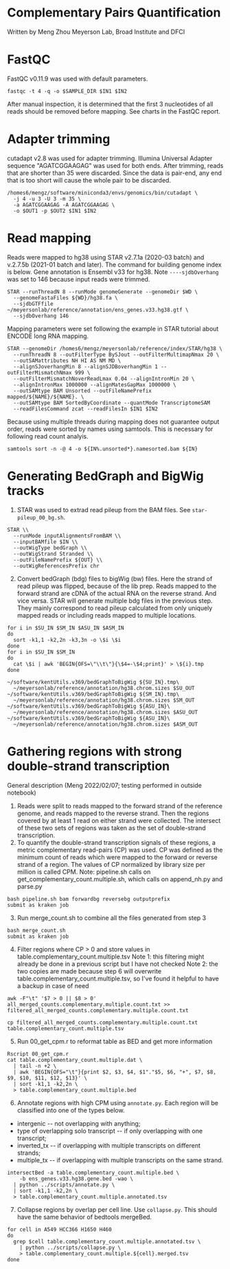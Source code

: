 # Complementary Pairs Quantification
Written by Meng Zhou
Meyerson Lab, Broad Institute and DFCI

# FastQC
FastQC v0.11.9 was used with default parameters.
```
fastqc -t 4 -q -o $SAMPLE_DIR $IN1 $IN2
```
After manual inspection, it is determined that the first 3 nucleotides of all
reads should be removed before mapping. See charts in the FastQC report.

# Adapter trimming
cutadapt v2.8 was used for adapter trimming. Illumina Universal Adapter
sequence "AGATCGGAAGAG" was used for both ends. After trimming, reads that
are shorter than 35 were discarded. Since the data is pair-end, any end that is
too short will cause the whole pair to be discarded.
```
/homes6/mengz/software/miniconda3/envs/genomics/bin/cutadapt \
  -j 4 -u 3 -U 3 -m 35 \
  -a AGATCGGAAGAG -A AGATCGGAAGAG \
  -o $OUT1 -p $OUT2 $IN1 $IN2
```

# Read mapping
Reads were mapped to hg38 using STAR v2.7.1a (2020-03 batch) and v.2.7.5b
(2021-01 batch and later). The command for building genome index is below. Gene
annotation is Ensembl v33 for hg38. Note `----sjdbOverhang` was set to 146
because input reads were trimmed.
```
STAR --runThreadN 8 --runMode genomeGenerate --genomeDir $WD \
  --genomeFastaFiles ${WD}/hg38.fa \
  --sjdbGTFfile ~/meyersonlab/reference/annotation/ens_genes.v33.hg38.gtf \
  --sjdbOverhang 146
```

Mapping parameters were set following the example in STAR tutorial about ENCODE
long RNA mapping.
```
STAR --genomeDir /homes6/mengz/meyersonlab/reference/index/STAR/hg38 \
  --runThreadN 8 --outFilterType BySJout --outFilterMultimapNmax 20 \
  --outSAMattributes NH HI AS NM MD \
  --alignSJoverhangMin 8 --alignSJDBoverhangMin 1 --outFilterMismatchNmax 999 \
  --outFilterMismatchNoverReadLmax 0.04 --alignIntronMin 20 \
  --alignIntronMax 1000000 --alignMatesGapMax 1000000 \
  --outSAMtype BAM Unsorted --outFileNamePrefix mapped/${NAME}/${NAME}. \
  --outSAMtype BAM SortedByCoordinate --quantMode TranscriptomeSAM
  --readFilesCommand zcat --readFilesIn $IN1 $IN2
```

Because using multiple threads during mapping does not guarantee output order,
reads were sorted by names using samtools. This is necessary for following read
count analyis.
```
samtools sort -n -@ 4 -o ${IN%.unsorted*}.namesorted.bam ${IN}
```

# Generating BedGraph and BigWig tracks
1. STAR was used to extrad read pileup from the BAM files.
See `star-pileup_00_bg.sh`.
```
STAR \\
  --runMode inputAlignmentsFromBAM \\
  --inputBAMfile $IN \\
  --outWigType bedGraph \\
  --outWigStrand Stranded \\
  --outFileNamePrefix ${OUT} \\
  --outWigReferencesPrefix chr
```
2. Convert bedGraph (bdg) files to bigWig (bw) files. Here the strand of read
pileup was flipped, because of the lib prep. Reads mapped to
the forward strand are cDNA of the actual RNA on the reverse strand. And vice
versa. STAR will generate multiple bdg files in the previous step. They mainly
correspond to read pileup calculated from only uniquely mapped reads or
including reads mapped to multiple locations.
```
for i in $SU_IN $SM_IN $ASU_IN $ASM_IN
do
  sort -k1,1 -k2,2n -k3,3n -o \$i \$i
done
for i in $SU_IN $SM_IN
do
  cat \$i | awk 'BEGIN{OFS=\"\\t\"}{\$4=-\$4;print}' > \${i}.tmp
done

~/software/kentUtils.v369/bedGraphToBigWig ${SU_IN}.tmp\
  ~/meyersonlab/reference/annotation/hg38.chrom.sizes $SU_OUT
~/software/kentUtils.v369/bedGraphToBigWig ${SM_IN}.tmp\
  ~/meyersonlab/reference/annotation/hg38.chrom.sizes $SM_OUT
~/software/kentUtils.v369/bedGraphToBigWig ${ASU_IN}\
  ~/meyersonlab/reference/annotation/hg38.chrom.sizes $ASU_OUT
~/software/kentUtils.v369/bedGraphToBigWig ${ASU_IN}\
  ~/meyersonlab/reference/annotation/hg38.chrom.sizes $ASM_OUT
```

# Gathering regions with strong double-strand transcription
General description (Meng 2022/02/07; testing performed in outside notebook)
1. Reads were split to reads mapped to the forward strand of the reference
   genome, and reads mapped to the reverse strand. Then the regions covered by
   at least 1 read on either strand were collected. The intersect of these two
   sets of regions was taken as the set of double-strand transcription. 
2. To quantify the double-strand transcription signals of these regions, a
   metric complementary read-pairs (CP) was used. CP was defined as the minimum
   count of reads which were mapped to the forward or reverse strand of a region.
   The values of CP normalized by library size per million is called CPM.
Note: pipeline.sh calls on get_complementary_count.multiple.sh, which calls on
append_nh.py and parse.py 
```
bash pipeline.sh bam forwardbg reversebg outputprefix
submit as kraken job
````
3. Run merge_count.sh to combine all the files generated from step 3
```
bash merge_count.sh
submit as kraken job
```

4. Filter regions where CP > 0 and store values in table.complementary_count.multiple.tsv
Note 1: this filtering might already be done in a previous script but I have not checked
Note 2: the two copies are made because step 6 will overwrite table.complementary_count.multiple.tsv,
so I've found it helpful to have a backup in case of need
```
awk -F"\t" '$7 > 0 || $8 > 0' all_merged_counts.complementary.multiple.count.txt >>
filtered_all_merged_counts.complementary.multiple.count.txt

cp filtered_all_merged_counts.complementary.multiple.count.txt table.complementary_count.multiple.tsv
```

5. Run 00_get_cpm.r to reformat table as BED and get more information
```
Rscript 00_get_cpm.r
cat table.complementary_count.multiple.dat \
  | tail -n +2 \
  | awk 'BEGIN{OFS="\t"}{print $2, $3, $4, $1"."$5, $6, "+", $7, $8, $9, $10, $11, $12, $13}' \
  | sort -k1,1 -k2,2n \
  > table.complementary_count.multiple.bed
```

6. Annotate regions with high CPM using `annotate.py`. Each region will be
   classified into one of the types below.
  - intergenic -- not overlapping with anything;
  - type of overlapping solo transcript -- if only overlapping with one
    transcript;
  - inverted_tx -- if overlapping with multiple transcripts on different
    strands;
  - multiple_tx -- if overlapping with multiple transcripts on the same strand.
```
intersectBed -a table.complementary_count.multiple.bed \
    -b ens_genes.v33.hg38.gene.bed -wao \
  | python ../scripts/annotate.py \
  | sort -k1,1 -k2,2n \
  > table.complementary_count.multiple.annotated.tsv
```

7. Collapse regions by overlap per cell line. Use `collapse.py`. This should
   have the same behavior of bedtools mergeBed.
```
for cell in A549 HCC366 H1650 H460
do
  grep $cell table.complementary_count.multiple.annotated.tsv \
    | python ../scripts/collapse.py \
    > table.complementary_count.multiple.${cell}.merged.tsv
done
```
